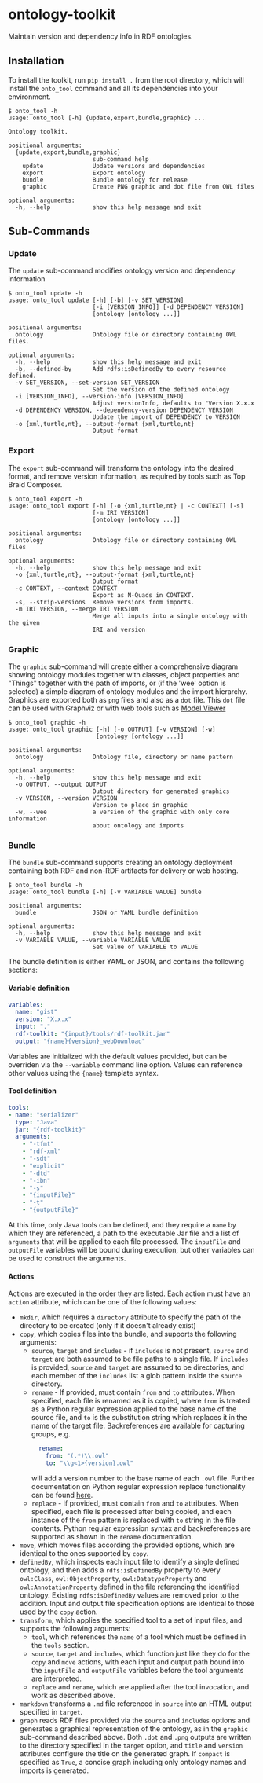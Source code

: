 # ontology-toolkit

Maintain version and dependency info in RDF ontologies.

## Installation

To install the toolkit, run `pip install .` from the root directory, which
will install the `onto_tool` command and all its dependencies into your environment.

```
$ onto_tool -h
usage: onto_tool [-h] {update,export,bundle,graphic} ...

Ontology toolkit.

positional arguments:
  {update,export,bundle,graphic}
                        sub-command help
    update              Update versions and dependencies
    export              Export ontology
    bundle              Bundle ontology for release
    graphic             Create PNG graphic and dot file from OWL files

optional arguments:
  -h, --help            show this help message and exit
```

## Sub-Commands

### Update

The `update` sub-command modifies ontology version and dependency information
```
$ onto_tool update -h
usage: onto_tool update [-h] [-b] [-v SET_VERSION]
                        [-i [VERSION_INFO]] [-d DEPENDENCY VERSION]
                        [ontology [ontology ...]]

positional arguments:
  ontology              Ontology file or directory containing OWL files.

optional arguments:
  -h, --help            show this help message and exit
  -b, --defined-by      Add rdfs:isDefinedBy to every resource defined.
  -v SET_VERSION, --set-version SET_VERSION
                        Set the version of the defined ontology
  -i [VERSION_INFO], --version-info [VERSION_INFO]
                        Adjust versionInfo, defaults to "Version X.x.x
  -d DEPENDENCY VERSION, --dependency-version DEPENDENCY VERSION
                        Update the import of DEPENDENCY to VERSION
  -o {xml,turtle,nt}, --output-format {xml,turtle,nt}
                        Output format
```

### Export

The `export` sub-command will transform the ontology into the desired format, and remove version information, as required by tools such as Top Braid Composer.
```
$ onto_tool export -h
usage: onto_tool export [-h] [-o {xml,turtle,nt} | -c CONTEXT] [-s]
                        [-m IRI VERSION]
                        [ontology [ontology ...]]

positional arguments:
  ontology              Ontology file or directory containing OWL files

optional arguments:
  -h, --help            show this help message and exit
  -o {xml,turtle,nt}, --output-format {xml,turtle,nt}
                        Output format
  -c CONTEXT, --context CONTEXT
                        Export as N-Quads in CONTEXT.
  -s, --strip-versions  Remove versions from imports.
  -m IRI VERSION, --merge IRI VERSION
                        Merge all inputs into a single ontology with the given
                        IRI and version
```

### Graphic

The `graphic` sub-command will create either a comprehensive diagram showing ontology modules together with classes, object properties and "Things" together with the path of imports, or (if the 'wee' option is selected) a simple diagram of ontology modules and the import hierarchy.  Graphics are exported both as ```png``` files and also as a ```dot``` file.  This ```dot``` file can be used with Graphviz or with web tools such as [Model Viewer](http://www.semantechs.co.uk/model-viewer)

```
$ onto_tool graphic -h
usage: onto_tool graphic [-h] [-o OUTPUT] [-v VERSION] [-w]
                         [ontology [ontology ...]]

positional arguments:
  ontology              Ontology file, directory or name pattern

optional arguments:
  -h, --help            show this help message and exit
  -o OUTPUT, --output OUTPUT
                        Output directory for generated graphics
  -v VERSION, --version VERSION
                        Version to place in graphic
  -w, --wee             a version of the graphic with only core information
                        about ontology and imports
```

### Bundle

The `bundle` sub-command supports creating an ontology deployment containing both RDF and non-RDF artifacts for delivery or web hosting.

```
$ onto_tool bundle -h
usage: onto_tool bundle [-h] [-v VARIABLE VALUE] bundle

positional arguments:
  bundle                JSON or YAML bundle definition

optional arguments:
  -h, --help            show this help message and exit
  -v VARIABLE VALUE, --variable VARIABLE VALUE
                        Set value of VARIABLE to VALUE
```

The bundle definition is either YAML or JSON, and contains the following sections:

#### Variable definition

```yaml
variables:
  name: "gist"
  version: "X.x.x"
  input: "."
  rdf-toolkit: "{input}/tools/rdf-toolkit.jar"
  output: "{name}{version}_webDownload"
```
Variables are initialized with the default values provided, but can be overriden via the `--variable` command line option.
Values can reference other values using the `{name}` template syntax.

#### Tool definition

```yaml
tools:
- name: "serializer"
  type: "Java"
  jar: "{rdf-toolkit}"
  arguments:
    - "-tfmt"
    - "rdf-xml"
    - "-sdt"
    - "explicit"
    - "-dtd"
    - "-ibn"
    - "-s"
    - "{inputFile}"
    - "-t"
    - "{outputFile}"
```
At this time, only Java tools can be defined, and they require a `name` by which they are referenced, 
a path to the executable Jar file and a list of `arguments` that will be applied to each file processed.
The `inputFile` and `outputFile` variables will be bound during execution, but other variables can be
used to construct the arguments.

#### Actions

Actions are executed in the order they are listed. Each action must have an `action` attribute, which can be 
one of the following values:
- `mkdir`, which requires a `directory` attribute to specify the path of the directory to be created 
  (only if it doesn't already exist)
- `copy`, which copies files into the bundle, and supports the following arguments:
  - `source`, `target` and `includes` - if `includes` is not present, `source` and `target` are both
    assumed to be file paths to a single file. If `includes` is provided, `source` and `target` are 
    assumed to be directories, and each member of the `includes` list a glob pattern inside the
    `source` directory.
  - `rename` - If provided, must contain `from` and `to` attributes. When specified, each file
    is renamed as it is copied, where `from` is treated as a Python regular expression
    applied to the base name of the source file, and `to` is the substitution string which
    replaces it in the name of the target file. Backreferences are available for capturing groups, e.g.
    ```yaml
      rename:
        from: "(.*)\\.owl"
        to: "\\g<1>{version}.owl"
    ```
    will add a version number to the base name of each `.owl` file. Further documentation on
    Python regular expression replace functionality can be found
    [here](https://docs.python.org/3/howto/regex.html#search-and-replace).
  - `replace` - If provided, must contain `from` and `to` attributes. When specified, each file
    is processed after being copied, and each instance of the `from` pattern is replaced
    with `to` string in the file contents. Python regular expression syntax and backreferences are
    supported as shown in the `rename` documentation.
- `move`, which moves files according the provided options, which are identical to the ones supported
  by `copy`.
- `definedBy`, which inspects each input file to identify a single defined ontology, and then
  adds a `rdfs:isDefinedBy` property to every `owl:Class`, `owl:ObjectProperty`, `owl:DatatypeProperty`
  and `owl:AnnotationProperty` defined in the file referencing the identified ontology. Existing
  `rdfs:isDefinedBy` values are removed prior to the addition. Input and output file specification
  options are identical to those used by the `copy` action.
- `transform`, which applies the specified tool to a set of input files, and supports the following
  arguments:
  - `tool`, which references the `name` of a tool which must be defined in the `tools` section.
  - `source`, `target` and `includes`, which function just like they do for the `copy` and `move`
    actions, with each input and output path bound into the `inputFile` and `outputFile` variables
    before the tool arguments are interpreted.
  - `replace` and `rename`, which are applied after the tool invocation, and work as described above.
- `markdown` transforms a `.md` file referenced in `source` into an HTML output specified in `target`.
- `graph` reads RDF files provided via the `source` and `includes` options and generates a graphical
  representation of the ontology, as in the `graphic` sub-command described above. Both `.dot` and
  `.png` outputs are written to the directory specified in the `target` option, and `title` and 
  `version` attributes configure the title on the generated graph. If `compact` is specified as
  `True`, a concise graph including only ontology names and imports is generated.